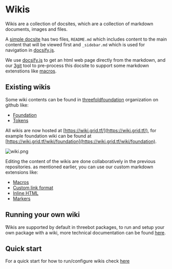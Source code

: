 # Wikis

Wikis are a collection of docsites, which are a collection of markdown documents, images and files.

A [simple docsite](examples/simple) has two files, `README.md` which includes content to the main content that will be viewed first and `_sidebar.md` which is used for navigation in [docsify.js](https://docsify.js.org/#/more-pages?id=sidebar).

We use [docsify.js](https://docsify.js.org/) to get an html web page directly from the markdown, and our [3git](https://github.com/threefoldtech/jumpscaleX_core/tree/development/JumpscaleCore/tools/threegit) tool to pre-process this docsite to support some markdown extenstions like [macros](macro/README.md).


## Existing wikis
Some wiki contents can be found in [threefoldfoundation](https://github.com/threefoldfoundation) organization on github like:
* [Foundation](https://github.com/threefoldfoundation/info_foundation)
* [Tokens](https://github.com/threefoldfoundation/info_tokens)

All wikis are now hosted at [https://wiki.grid.tf/](https://wiki.grid.tf/), for example foundation wiki can be found at [https://wiki.grid.tf/wiki/foundation](https://wiki.grid.tf/wiki/foundation).

![wiki.png](images/wiki.png)

Editing the content of the wikis are done collaboratively in the previous repositories. as mentioned earlier, you can use our custom markdown extensions like:

* [Macros](macro/README.md)
* [Custom link format](links.md)
* [Inline HTML](html.md)
* [Markers](markers.md)

## Running your own wiki

ًWikis are supported by default in threebot packages, to run and setup your own package with a wiki, more technical documentation can be found [here](tech/README.md).

## Quick start

For a quick start for how to run/configure wikis check [here](tech/quickstart.md)
